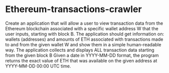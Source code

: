 # Ethereum-transactions-crawler

Create an application that will allow a user to view transaction data from the Ethereum blockchain associated with a specific wallet address W that the user inputs, starting with block B. The application should get information on:
wallets (addresses) and 
amounts of ETH associated with transactions made to and from the given wallet W and
show them in a simple human-readable way. 
The application collects and displays ALL transaction data starting from the given block B
Given a date in YYYY-MM-DD format, the program returns the exact value of ETH that was available on the given address at YYYY-MM-DD 00:00 UTC time.
